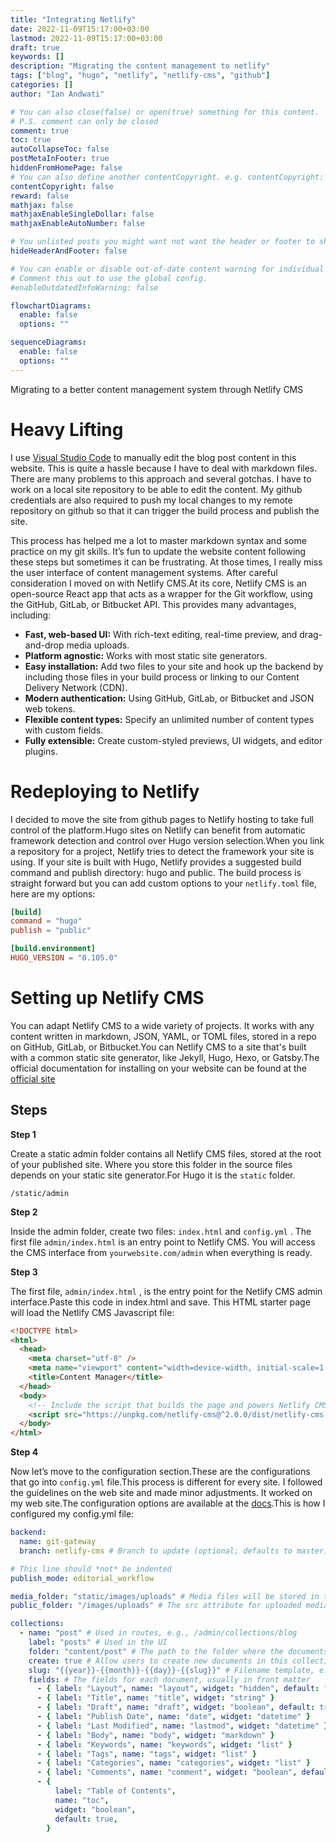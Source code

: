```yaml
---
title: "Integrating Netlify"
date: 2022-11-09T15:17:00+03:00
lastmod: 2022-11-09T15:17:00+03:00
draft: true
keywords: []
description: "Migrating the content management to netlify"
tags: ["blog", "hugo", "netlify", "netlify-cms", "github"]
categories: []
author: "Ian Andwati"

# You can also close(false) or open(true) something for this content.
# P.S. comment can only be closed
comment: true
toc: true
autoCollapseToc: false
postMetaInFooter: true
hiddenFromHomePage: false
# You can also define another contentCopyright. e.g. contentCopyright: "This is another copyright."
contentCopyright: false
reward: false
mathjax: false
mathjaxEnableSingleDollar: false
mathjaxEnableAutoNumber: false

# You unlisted posts you might want not want the header or footer to show
hideHeaderAndFooter: false

# You can enable or disable out-of-date content warning for individual post.
# Comment this out to use the global config.
#enableOutdatedInfoWarning: false

flowchartDiagrams:
  enable: false
  options: ""

sequenceDiagrams:
  enable: false
  options: ""
---
```


Migrating to a better content management system through Netlify CMS

<!--more-->

# Heavy Lifting

I use [Visual Studio Code](https://code.visualstudio.com/) to manually edit the blog post content in this website. This is quite a hassle because I have to deal with
markdown files. There are many problems to this approach and several gotchas. I have to work on a local site repository to be able to edit the content. My github credentials are also required to push my local changes to my remote repository on github so that it can trigger the build process and publish the site.

This process has helped me a lot to master markdown syntax and some practice on my git skills. It’s fun to update the website content following these steps but sometimes it can be frustrating. At those times, I really miss the user interface of content management systems. After careful consideration I moved on with Netlify CMS.At its core, Netlify CMS is an open-source React app that acts as a wrapper for the Git workflow, using the GitHub, GitLab, or Bitbucket API. This provides many advantages, including:

- **Fast, web-based UI:** With rich-text editing, real-time preview, and drag-and-drop media uploads.
- **Platform agnostic:** Works with most static site generators.
- **Easy installation:** Add two files to your site and hook up the backend by including those files in your build process or linking to our Content Delivery Network (CDN).
- **Modern authentication:** Using GitHub, GitLab, or Bitbucket and JSON web tokens.
- **Flexible content types:** Specify an unlimited number of content types with custom fields.
- **Fully extensible:** Create custom-styled previews, UI widgets, and editor plugins.

# Redeploying to Netlify

I decided to move the site from github pages to Netlify hosting to take full control of the platform.Hugo sites on Netlify can benefit from automatic framework detection and control over Hugo version selection.When you link a repository for a project, Netlify tries to detect the framework your site is using. If your site is built with Hugo, Netlify provides a suggested build command and publish directory: hugo and public. The build process is straight forward but you can add custom options to your `netlify.toml` file, here are my options:

```toml
[build]
command = "hugo"
publish = "public"

[build.environment]
HUGO_VERSION = "0.105.0"
```

# Setting up Netlify CMS

You can adapt Netlify CMS to a wide variety of projects. It works with any content written in markdown, JSON, YAML, or TOML files, stored in a repo on GitHub, GitLab, or Bitbucket.You can Netlify CMS to a site that's built with a common static site generator, like Jekyll, Hugo, Hexo, or Gatsby.The official documentation for installing on your website can be found at the [official site](https://www.netlifycms.org/docs/intro/)

## Steps

**Step 1**

Create a static admin folder contains all Netlify CMS files, stored at the root of your published site. Where you store this folder in the source files depends on your static site generator.For Hugo it is the `static` folder.

`/static/admin`

**Step 2**

Inside the admin folder, create two files: `index.html` and `config.yml` . The first file `admin/index.html` is an entry point to Netlify CMS. You will access the CMS interface from `yourwebsite.com/admin` when everything is ready.

**Step 3**

The first file, `admin/index.html` , is the entry point for the Netlify CMS admin interface.Paste this code in index.html and save. This HTML starter page will load the Netlify CMS Javascript file:

```html
<!DOCTYPE html>
<html>
  <head>
    <meta charset="utf-8" />
    <meta name="viewport" content="width=device-width, initial-scale=1.0" />
    <title>Content Manager</title>
  </head>
  <body>
    <!-- Include the script that builds the page and powers Netlify CMS -->
    <script src="https://unpkg.com/netlify-cms@^2.0.0/dist/netlify-cms.js"></script>
  </body>
</html>
```

**Step 4**

Now let’s move to the configuration section.These are the configurations that go into `config.yml` file.This process is different for every site. I followed the guidelines on the web site and made minor adjustments. It worked on my web site.The configuration options are available at the [docs](<https://www.netlifycms.org/docs/add-to-your-site/#:~:text=%2C%20MyTemplate)-,Configuration,-Configuration%20is%20different>).This is how I configured my config.yml file:

```yaml
backend:
  name: git-gateway
  branch: netlify-cms # Branch to update (optional; defaults to master)

# This line should *not* be indented
publish_mode: editorial_workflow

media_folder: "static/images/uploads" # Media files will be stored in the repo under static/images/uploads
public_folder: "/images/uploads" # The src attribute for uploaded media will begin with /images/uploads

collections:
  - name: "post" # Used in routes, e.g., /admin/collections/blog
    label: "posts" # Used in the UI
    folder: "content/post" # The path to the folder where the documents are stored
    create: true # Allow users to create new documents in this collection
    slug: "{{year}}-{{month}}-{{day}}-{{slug}}" # Filename template, e.g., YYYY-MM-DD-title.md
    fields: # The fields for each document, usually in front matter
      - { label: "Layout", name: "layout", widget: "hidden", default: "blog" }
      - { label: "Title", name: "title", widget: "string" }
      - { label: "Draft", name: "draft", widget: "boolean", default: true }
      - { label: "Publish Date", name: "date", widget: "datetime" }
      - { label: "Last Modified", name: "lastmod", widget: "datetime" }
      - { label: "Body", name: "body", widget: "markdown" }
      - { label: "Keywords", name: "keywords", widget: "list" }
      - { label: "Tags", name: "tags", widget: "list" }
      - { label: "Categories", name: "categories", widget: "list" }
      - { label: "Comments", name: "comment", widget: "boolean", default: true }
      - {
          label: "Table of Contents",
          name: "toc",
          widget: "boolean",
          default: true,
        }
```
